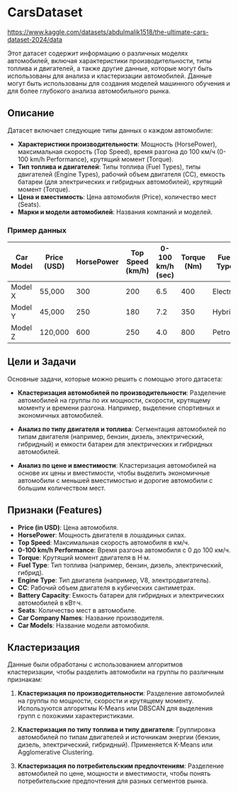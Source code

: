 # CarsDataset
https://www.kaggle.com/datasets/abdulmalik1518/the-ultimate-cars-dataset-2024/data

Этот датасет содержит информацию о различных моделях автомобилей, включая характеристики производительности, типы топлива и двигателей, а также другие данные, которые могут быть использованы для анализа и кластеризации автомобилей. Данные могут быть использованы для создания моделей машинного обучения и для более глубокого анализа автомобильного рынка.

## Описание

Датасет включает следующие типы данных о каждом автомобиле:
- **Характеристики производительности**: Мощность (HorsePower), максимальная скорость (Top Speed), время разгона до 100 км/ч (0-100 km/h Performance), крутящий момент (Torque).
- **Тип топлива и двигателей**: Типы топлива (Fuel Types), типы двигателей (Engine Types), рабочий объем двигателя (CC), емкость батареи (для электрических и гибридных автомобилей), крутящий момент (Torque).
- **Цена и вместимость**: Цена автомобиля (Price), количество мест (Seats).
- **Марки и модели автомобилей**: Названия компаний и моделей.

### Пример данных

| Car Model  | Price (USD) | HorsePower | Top Speed (km/h) | 0-100 km/h (sec) | Torque (Nm) | Fuel Type | Engine Type | Battery Capacity (kWh) | Seats |
|------------|-------------|------------|------------------|------------------|-------------|-----------|-------------|-------------------------|-------|
| Model X    | 55,000      | 300        | 200              | 6.5              | 400         | Electric  | Electric    | 75                      | 5     |
| Model Y    | 45,000      | 250        | 180              | 7.2              | 350         | Hybrid    | Petrol      | 0                       | 5     |
| Model Z    | 120,000     | 600        | 250              | 4.0              | 800         | Petrol    | V8          | 0                       | 4     |

## Цели и Задачи

Основные задачи, которые можно решить с помощью этого датасета:

- **Кластеризация автомобилей по производительности**: Разделение автомобилей на группы по их мощности, скорости, крутящему моменту и времени разгона. Например, выделение спортивных и экономичных автомобилей.
  
- **Анализ по типу двигателя и топлива**: Сегментация автомобилей по типам двигателя (например, бензин, дизель, электрический, гибридный) и емкости батареи для электрических и гибридных автомобилей.
  
- **Анализ по цене и вместимости**: Кластеризация автомобилей на основе их цены и вместимости, чтобы выделить экономичные автомобили с меньшей вместимостью и дорогие автомобили с большим количеством мест.

## Признаки (Features)

- **Price (in USD)**: Цена автомобиля.
- **HorsePower**: Мощность двигателя в лошадиных силах.
- **Top Speed**: Максимальная скорость автомобиля в км/ч.
- **0-100 km/h Performance**: Время разгона автомобиля с 0 до 100 км/ч.
- **Torque**: Крутящий момент двигателя в Н·м.
- **Fuel Type**: Тип топлива (например, бензин, дизель, электрический, гибрид).
- **Engine Type**: Тип двигателя (например, V8, электродвигатель).
- **CC**: Рабочий объем двигателя в кубических сантиметрах.
- **Battery Capacity**: Емкость батареи для гибридных и электрических автомобилей в кВт·ч.
- **Seats**: Количество мест в автомобиле.
- **Car Company Names**: Название производителя.
- **Car Models**: Название модели автомобиля.

## Кластеризация

Данные были обработаны с использованием алгоритмов кластеризации, чтобы разделить автомобили на группы по различным признакам:

1. **Кластеризация по производительности**: Разделение автомобилей на группы по мощности, скорости и крутящему моменту. Используются алгоритмы K-Means или DBSCAN для выделения групп с похожими характеристиками.
   
2. **Кластеризация по типу топлива и типу двигателя**: Группировка автомобилей по типам двигателей и источникам энергии (бензин, дизель, электрический, гибридный). Применяется K-Means или Agglomerative Clustering.

3. **Кластеризация по потребительским предпочтениям**: Разделение автомобилей по цене, мощности и вместимости, чтобы понять потребительские предпочтения для разных сегментов рынка.
